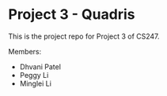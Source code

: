 # Project 3 - Quadris

This is the project repo for Project 3 of CS247.

Members:

- Dhvani Patel
- Peggy Li
- Minglei Li
